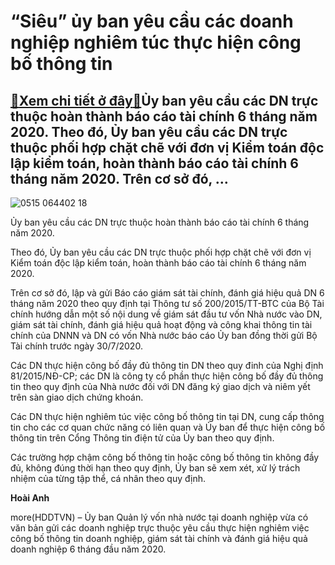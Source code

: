 “Siêu” ủy ban yêu cầu các doanh nghiệp nghiêm túc thực hiện công bố thông tin
=============================================================================

[:gift:Xem chi tiết ở đây:gift:](https://hddtvn.com/sieu-uy-ban-yeu-cau-cac-doanh-nghiep-nghiem-tuc-thuc-hien-cong-bo-thong-tin/)Ủy ban yêu cầu các DN trực thuộc hoàn thành báo cáo tài chính 6 tháng năm 2020. Theo đó, Ủy ban yêu cầu các DN trực thuộc phối hợp chặt chẽ với đơn vị Kiểm toán độc lập kiểm toán, hoàn thành báo cáo tài chính 6 tháng năm 2020. Trên cơ sở đó, …
---------------------------------------------------------------------------------------------------------------------------------------------------------------------------------------------------------------------------------------------------





![0515 064402 18](https://haiquanonline.com.vn/stores/news_dataimages/hienntt/072020/23/10/0515_064402-18.jpg?rt=20200723114959 "“Siêu” ủy ban yêu cầu các doanh nghiệp nghiêm túc thực hiện công bố thông tin")


Ủy ban yêu cầu các DN trực thuộc hoàn thành báo cáo tài chính 6 tháng năm 2020.



Theo đó, Ủy ban yêu cầu các DN trực thuộc phối hợp chặt chẽ với đơn vị Kiểm toán độc lập kiểm toán, hoàn thành báo cáo tài chính 6 tháng năm 2020.


Trên cơ sở đó, lập và gửi Báo cáo giám sát tài chính, đánh giá hiệu quả DN 6 tháng năm 2020 theo quy định tại Thông tư số 200/2015/TT-BTC của Bộ Tài chính hướng dẫn một số nội dung về giám sát đầu tư vốn Nhà nước vào DN, giám sát tài chính, đánh giá hiệu quả hoạt động và công khai thông tin tài chính của DNNN và DN có vốn Nhà nước báo cáo Ủy ban đồng thời gửi Bộ Tài chính trước ngày 30/7/2020.


Các DN thực hiện công bố đầy đủ thông tin DN theo quy đinh của Nghị định 81/2015/NĐ-CP; các DN là công ty cổ phần thực hiện công bố đầy đủ thông tin theo quy định của Nhà nước đối với DN đăng ký giao dịch và niêm yết trên sàn giao dịch chứng khoán.


Các DN thực hiện nghiêm túc việc công bố thông tin tại DN, cung cấp thông tin cho các cơ quan chức năng có liên quan và Ủy ban để thực hiện công bố thông tin trên Cổng Thông tin điện tử của Ủy ban theo quy định.


Các trường hợp chậm công bố thông tin hoặc công bố thông tin không đầy đủ, không đúng thời hạn theo quy định, Ủy ban sẽ xem xét, xử lý trách nhiệm của từng tập thể, cá nhân theo quy định.










**Hoài Anh**



more(HDDTVN) – Ủy ban Quản lý vốn nhà nước tại doanh nghiệp vừa có văn bản gửi các doanh nghiệp trực thuộc yêu cầu thực hiện nghiêm việc công bố thông tin doanh nghiệp, giám sát tài chính và đánh giá hiệu quả doanh nghiệp 6 tháng đầu năm 2020.

